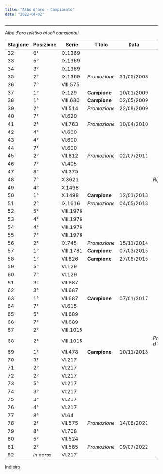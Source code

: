 ```yaml
---
title: "Albo d'oro - Campionato"
date: "2022-04-02"
---
```


---

*Albo d'oro relativo ai soli campionati*

| Stagione | Posizione | Serie     | Titolo         | Data       | Note             |
| -------- | --------- | --------- | -------------- | ---------- |----------------- |
| 32       | 6°         | IX.1369   |                |            |                  |
| 33       | 5°         | IX.1369   |                |            |                  |
| 34       | 3°         | IX.1369   |                |            |                  |
| 35       | 2°         | IX.1369   | *Promozione*   | 31/05/2008 |                  |
| 36       | 7°         | VIII.575  |                |            |                  |
| 37       | 1°         | IX.129    | **Campione**   | 10/01/2009 |                  |
| 38       | 1°         | VIII.680  | **Campione**   | 02/05/2009 |                  |
| 39       | 2°         | VII.514   | *Promozione*   | 22/08/2009 |                  |
| 40       | 7°         | VI.620    |                |            |                  |
| 41       | 2°         | VII.763   | *Promozione*   | 10/04/2010 |                  |
| 42       | 4°         | VI.600    |                |            |                  |
| 43       | 4°         | VI.600    |                |            |                  |
| 44       | 7°         | VI.600    |                |            |                  |
| 45       | 2°         | VII.812   | *Promozione*   | 02/07/2011 |                  |
| 46       | 7°         | VI.405    |                |            |                  |
| 47       | 8°         | VII.375   |                |            |                  |
| 48       | 7°         | X.3621    |                |            | *Rifondazione*   |
| 49       | 4°         | X.1498    |                |            |                  |
| 50       | 1°         | X.1498    | **Campione**   | 12/01/2013 |                  |
| 51       | 2°         | IX.1616   | *Promozione*   | 04/05/2013 |                  |
| 52       | 5°         | VIII.1976 |                |            |                  |
| 53       | 4°         | VIII.1976 |                |            |                  |
| 54       | 4°         | VIII.1976 |                |            |                  |
| 55       | 7°         | VIII.1976 |                |            |                  |
| 56       | 2°         | IX.745    | *Promozione*   | 15/11/2014 |                  |
| 57       | 1°         | VIII.1781 | **Campione**   | 07/03/2015 |                  |
| 58       | 1°         | VII.826   | **Campione**   | 27/06/2015 |                  |
| 59       | 5°         | VI.129    |                |            |                  |
| 60       | 7°         | VI.129    |                |            |                  |
| 61       | 3°         | VII.687   |                |            |                  |
| 62       | 3°         | VII.687   |                |            |                  |
| 63       | 1°         | VII.687   | **Campione**   | 07/01/2017 |                  |
| 64       | 7°         | VI.615    |                |            |                  |
| 65       | 5°         | VII.689   |                |            |                  |
| 66       | 7°         | VII.689   |                |            |                  |
| 67       | 2°         | VIII.1015 |                |            |                  |
| 68       | 2°         | VIII.1015 |                |            | *Promozione d'ufficio*  |
| 69       | 1°         | VII.478   | **Campione**   | 10/11/2018 |                  |
| 70       | 3°         | VI.217    |                |            |                  |
| 71       | 2°         | VI.217    |                |            |                  |
| 72       | 2°         | VI.217    |                |            |                  |
| 73       | 5°         | VI.217    |                |            |                  |
| 74       | 3°         | VI.217    |                |            |                  |
| 75       | 3°         | VI.217    |                |            |                  |
| 76       | 4°         | VI.217    |                |            |                  |
| 77       | 8°         | VI.64     |                |            |                  |
| 78       | 2°         | VII.575   | *Promozione*   | 14/08/2021 |                  |
| 79       | 8°         | VI.708    |                |            |                  |
| 80       | 5°         | VII.524   |                |            |                  |
| 81       | 2°         | VII.585   | *Promozione*   | 09/07/2022 |                  |
| 82       | *in corso* | VI.217    |                |            |                  |

[ Indietro ](../)